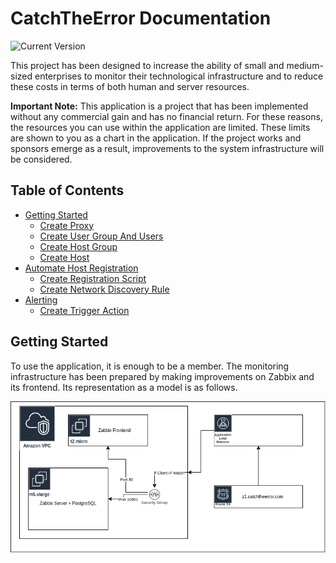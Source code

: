 # CatchTheError Documentation

![Current Version](https://img.shields.io/badge/version-v1.0-blue)

This project has been designed to increase the ability of small and medium-sized enterprises to monitor their technological infrastructure and to reduce these costs in terms of both human and server resources.

__Important Note:__ This application is a project that has been implemented without any commercial gain and has no financial return. For these reasons, the resources you can use within the application are limited. These limits are shown to you as a chart in the application. If the project works and sponsors emerge as a result, improvements to the system infrastructure will be considered.

## Table of Contents
- [Getting Started](#getting-started)
	- [Create Proxy](components/proxy/create)
	- [Create User Group And Users](#installation)
	- [Create Host Group](#running-the-app)
	- [Create Host](#deployment)
- [Automate Host Registration](#contributing)
	- [Create Registration Script](#deployment)
	- [Create Network Discovery Rule](#deployment)
- [Alerting](#deployment)
	- [Create Trigger Action](#deployment)

## Getting Started

To use the application, it is enough to be a member. The monitoring infrastructure has been prepared by making improvements on Zabbix and its frontend. Its representation as a model is as follows.

![Infrastructure](images/catchtheerror.png)